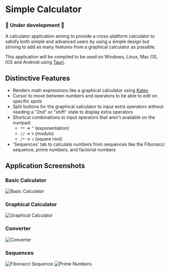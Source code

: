 # Simple Calculator
### 🚧 Under development 🚧
A calculator application aiming to provide a cross-platform calculator to satisfy both simple and advanced users by using a simple design but striving to add as many features from a graphical calculator as possible.

This application will be compiled to be used on Windows, Linux, Mac OS, IOS and Android using [Tauri](https://v2.tauri.app/).

## Distinctive Features
- Renders math expressions like a graphical calculator using [Katex](https://katex.org/)
- Cursor to move between numbers and operators to be able to edit on specific spots
- Split buttons for the graphical calculator to input extra operators without needing a "2nd" or "shift" state to display extra operators
- Shortcut combinations to input operators that aren't available on the numpad:
  -  `**` -> `^` (exponentiation)
  -  `//` -> `%` (modulo)
  -  `/*` -> `√` (square root)
- 'Sequences' tab to calculate numbers from sequences like the Fibonacci sequence, prime numbers, and factorial numbers

## Application Screenshots
### Basic Calculator
![Basic Calculator](https://github.com/user-attachments/assets/d036baca-39cf-4062-9225-710a931e4ed5)

### Graphical Calculator
![Graphical Calculator](https://github.com/user-attachments/assets/56032431-a813-4f07-b2f5-5bb4cb310cab)

### Converter
![Converter](https://github.com/user-attachments/assets/7b097ec8-66c5-4a0e-89bc-a38846ecba49)

### Sequences
![Fibonacci Sequence](https://github.com/user-attachments/assets/fa32b562-484d-4e83-bd2a-2e92e9b6fe53)
![Prime Numbers](https://github.com/user-attachments/assets/8aa25232-7334-4082-abf8-6a75cd36bc03)

